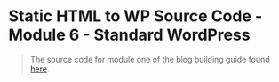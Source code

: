 # Static HTML to WP Source Code - Module 6 - Standard WordPress

> The source code for module one of the blog building guide found [here](https://steven-klein.github.io/blog-guide/6-standard-wordpress/).
